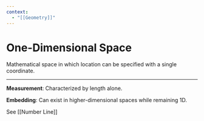 ```yaml
---
context:
  - "[[Geometry]]"
---
```


# One-Dimensional Space

Mathematical space in which location can be specified with a single coordinate.

---

**Measurement**: Characterized by length alone.

**Embedding**: Can exist in higher-dimensional spaces while remaining 1D.

See [[Number Line]]
